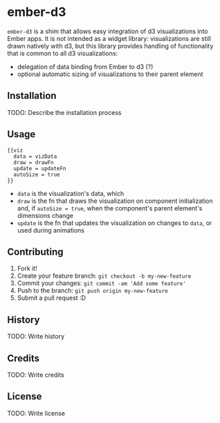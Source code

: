 # ember-d3

`ember-d3` is a shim that allows easy integration of d3 visualizations into Ember apps. It is not intended as a widget library: visualizations are still drawn natively with d3, but this library provides handling of functionality that is common to all d3 visualizations:
- delegation of data binding from Ember to d3 (?)
- optional automatic sizing of visualizations to their parent element


## Installation

TODO: Describe the installation process

## Usage

```
{{viz
  data = vizData
  draw = drawFn
  update = updateFn
  autoSize = true
}}
```

- `data` is the visualization's data, which
- `draw` is the fn that draws the visualization on component initialization and, if `autoSize = true`, when the component's parent element's dimensions change
- `update` is the fn that updates the visualization on changes to `data`, or used during animations

## Contributing

1. Fork it!
2. Create your feature branch: `git checkout -b my-new-feature`
3. Commit your changes: `git commit -am 'Add some feature'`
4. Push to the branch: `git push origin my-new-feature`
5. Submit a pull request :D

## History

TODO: Write history

## Credits

TODO: Write credits

## License

TODO: Write license
